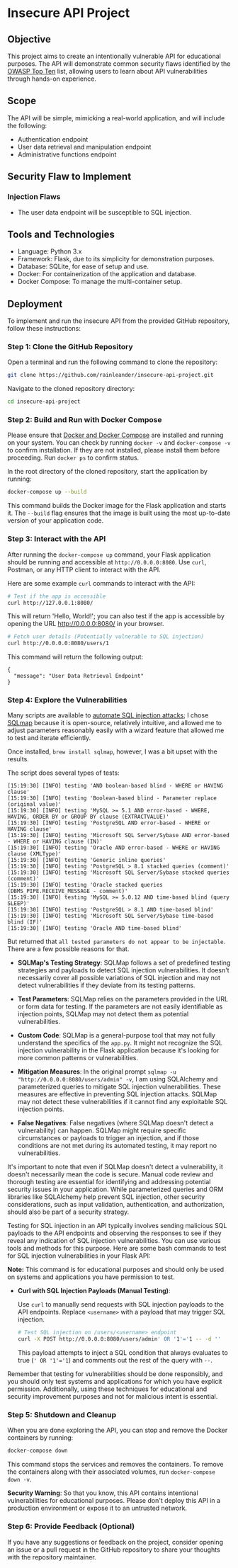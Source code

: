 # Insecure API Project
## Objective
This project aims to create an intentionally vulnerable API for educational purposes. The API will demonstrate common security flaws identified by the [OWASP Top Ten](https://owasp.org/www-project-top-ten/) list, allowing users to learn about API vulnerabilities through hands-on experience.

## Scope
The API will be simple, mimicking a real-world application, and will include the following:

- Authentication endpoint
- User data retrieval and manipulation endpoint
- Administrative functions endpoint

## Security Flaw to Implement
### Injection Flaws
- The user data endpoint will be susceptible to SQL injection.

## Tools and Technologies
- Language: Python 3.x
- Framework: Flask, due to its simplicity for demonstration purposes.
- Database: SQLite, for ease of setup and use.
- Docker: For containerization of the application and database.
- Docker Compose: To manage the multi-container setup.

## Deployment
To implement and run the insecure API from the provided GitHub repository, follow these instructions:

### Step 1: Clone the GitHub Repository

Open a terminal and run the following command to clone the repository:

```bash
git clone https://github.com/rainleander/insecure-api-project.git
```

Navigate to the cloned repository directory:

```bash
cd insecure-api-project
```

### Step 2: Build and Run with Docker Compose

Please ensure that [Docker and Docker Compose](https://docs.docker.com/get-docker/) are installed and running on your system. You can check by running `docker -v` and `docker-compose -v` to confirm installation. If they are not installed, please install them before proceeding. Run `docker ps` to confirm status.

In the root directory of the cloned repository, start the application by running:

```bash
docker-compose up --build
```

This command builds the Docker image for the Flask application and starts it. The `--build` flag ensures that the image is built using the most up-to-date version of your application code.

### Step 3: Interact with the API

After running the `docker-compose up` command, your Flask application should be running and accessible at `http://0.0.0.0:8080`. Use `curl`, Postman, or any HTTP client to interact with the API.

Here are some example `curl` commands to interact with the API:

```bash
# Test if the app is accessible
curl http://127.0.0.1:8080/
```
This will return 'Hello, World!'; you can also test if the app is accessible by opening the URL http://0.0.0.0:8080/ in your browser.  

```bash
# Fetch user details (Potentially vulnerable to SQL injection)
curl http://0.0.0.0:8080/users/1
```
This command will return the following output: 
```
{
  "message": "User Data Retrieval Endpoint"
}
```

### Step 4: Explore the Vulnerabilities

Many scripts are available to [automate SQL injection attacks](https://letmegooglethat.com/?q=scripts+to+automate+SQL+injection+attacks); I chose [SQLmap](https://sqlmap.org/) because it is open-source, relatively intuitive, and allowed me to adjust parameters reasonably easily with a wizard feature that allowed me to test and iterate efficiently. 

Once installed, `brew install sqlmap`, however, I was a bit upset with the results.

The script does several types of tests:

```
[15:19:30] [INFO] testing 'AND boolean-based blind - WHERE or HAVING clause'
[15:19:30] [INFO] testing 'Boolean-based blind - Parameter replace (original value)'
[15:19:30] [INFO] testing 'MySQL >= 5.1 AND error-based - WHERE, HAVING, ORDER BY or GROUP BY clause (EXTRACTVALUE)'
[15:19:30] [INFO] testing 'PostgreSQL AND error-based - WHERE or HAVING clause'
[15:19:30] [INFO] testing 'Microsoft SQL Server/Sybase AND error-based - WHERE or HAVING clause (IN)'
[15:19:30] [INFO] testing 'Oracle AND error-based - WHERE or HAVING clause (XMLType)'
[15:19:30] [INFO] testing 'Generic inline queries'
[15:19:30] [INFO] testing 'PostgreSQL > 8.1 stacked queries (comment)'
[15:19:30] [INFO] testing 'Microsoft SQL Server/Sybase stacked queries (comment)'
[15:19:30] [INFO] testing 'Oracle stacked queries (DBMS_PIPE.RECEIVE_MESSAGE - comment)'
[15:19:30] [INFO] testing 'MySQL >= 5.0.12 AND time-based blind (query SLEEP)'
[15:19:30] [INFO] testing 'PostgreSQL > 8.1 AND time-based blind'
[15:19:30] [INFO] testing 'Microsoft SQL Server/Sybase time-based blind (IF)'
[15:19:30] [INFO] testing 'Oracle AND time-based blind'
```

But returned that `all tested parameters do not appear to be injectable`. There are a few possible reasons for that. 

- **SQLMap's Testing Strategy**: SQLMap follows a set of predefined testing strategies and payloads to detect SQL injection vulnerabilities. It doesn't necessarily cover all possible variations of SQL injection and may not detect vulnerabilities if they deviate from its testing patterns.

- **Test Parameters**: SQLMap relies on the parameters provided in the URL or form data for testing. If the parameters are not easily identifiable as injection points, SQLMap may not detect them as potential vulnerabilities.

- **Custom Code**: SQLMap is a general-purpose tool that may not fully understand the specifics of the `app.py`. It might not recognize the SQL injection vulnerability in the Flask application because it's looking for more common patterns or vulnerabilities.

- **Mitigation Measures**: In the original prompt `sqlmap -u "http://0.0.0.0:8080/users/admin" -v`, I am using SQLAlchemy and parameterized queries to mitigate SQL injection vulnerabilities. These measures are effective in preventing SQL injection attacks. SQLMap may not detect these vulnerabilities if it cannot find any exploitable SQL injection points.

- **False Negatives**: False negatives (where SQLMap doesn't detect a vulnerability) can happen. SQLMap might require specific circumstances or payloads to trigger an injection, and if those conditions are not met during its automated testing, it may report no vulnerabilities.

It's important to note that even if SQLMap doesn't detect a vulnerability, it doesn't necessarily mean the code is secure. Manual code review and thorough testing are essential for identifying and addressing potential security issues in your application. While parameterized queries and ORM libraries like SQLAlchemy help prevent SQL injection, other security considerations, such as input validation, authentication, and authorization, should also be part of a security strategy.

Testing for SQL injection in an API typically involves sending malicious SQL payloads to the API endpoints and observing the responses to see if they reveal any indication of SQL injection vulnerabilities. You can use various tools and methods for this purpose. Here are some bash commands to test for SQL injection vulnerabilities in your Flask API:

**Note:** This command is for educational purposes and should only be used on systems and applications you have permission to test.

- **Curl with SQL Injection Payloads (Manual Testing)**:

   Use `curl` to manually send requests with SQL injection payloads to the API endpoints. Replace `<username>` with a payload that may trigger SQL injection.

   ```bash
   # Test SQL injection on /users/<username> endpoint
   curl -X POST http://0.0.0.0:8080/users/admin' OR '1'='1 -- -d ''
   ```

   This payload attempts to inject a SQL condition that always evaluates to true (`' OR '1'='1`) and comments out the rest of the query with `--`.

Remember that testing for vulnerabilities should be done responsibly, and you should only test systems and applications for which you have explicit permission. Additionally, using these techniques for educational and security improvement purposes and not for malicious intent is essential.

### Step 5: Shutdown and Cleanup

When you are done exploring the API, you can stop and remove the Docker containers by running:

```bash
docker-compose down
```

This command stops the services and removes the containers. To remove the containers along with their associated volumes, run `docker-compose down -v`.

**Security Warning**: So that you know, this API contains intentional vulnerabilities for educational purposes. Please don't deploy this API in a production environment or expose it to an untrusted network.

### Step 6: Provide Feedback (Optional)

If you have any suggestions or feedback on the project, consider opening an issue or a pull request in the GitHub repository to share your thoughts with the repository maintainer.
